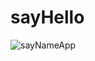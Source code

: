 # sayHello

![sayNameApp](https://github.com/fixiple/sayHello/assets/59767843/dcd6bc65-0fa4-48ec-bccc-4517ba602ed2)
